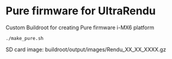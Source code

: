 # Pure firmware for UltraRendu 

Custom Buildroot for creating Pure firmware i-MX6 platform 
```
./make_pure.sh
```
SD саrd image: buildroot/output/images/Rendu_XX_XX_XXXX.gz
